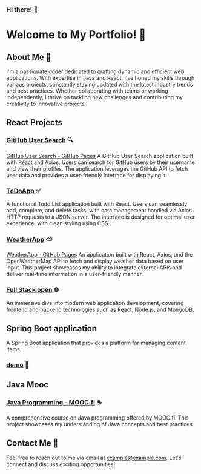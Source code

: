 ### Hi there! 👋
# Welcome to My Portfolio! 🎉

## About Me 💼
I'm a passionate coder dedicated to crafting dynamic and efficient web applications. With expertise in Java and React, I've honed my skills through various projects, constantly staying updated with the latest industry trends and best practices. Whether collaborating with teams or working independently, I thrive on tackling new challenges and contributing my creativity to innovative projects.

## React Projects 

### [GitHub User Search](https://github.com/Shahtaa/github-user-search-app) 🔍
[GitHub User Search - GitHub Pages](https://shahtaa.github.io/github-user-search-app/)
A GitHub User Search application built with React and Axios. Users can search for GitHub users by their username and view their profiles. The application leverages the GitHub API to fetch user data and provides a user-friendly interface for displaying it.

### [ToDoApp](https://github.com/Shahtaa/todoapp) ✅
A functional Todo List application built with React. Users can seamlessly add, complete, and delete tasks, with data management handled via Axios HTTP requests to a JSON server. The interface is designed for optimal user experience, with clean styling using CSS.

### [WeatherApp](https://github.com/Shahtaa/WeatherApp) ⛅
[WeatherApp - GitHub Pages](https://shahtaa.github.io/WeatherApp/)
An application built with React, Axios, and the OpenWeatherMap API to fetch and display weather data based on user input. This project showcases my ability to integrate external APIs and deliver real-time information in a user-friendly manner.


### [Full Stack open](https://github.com/Shahtaa/hy-fullstack-part-1) 🌐
An immersive dive into modern web application development, covering frontend and backend technologies such as React, Node.js, and MongoDB.

## Spring Boot application
A Spring Boot application that provides a platform for managing content items.
### [demo](https://github.com/Shahtaa/demo) 🚀

## Java Mooc 

### [Java Programming - MOOC.fi](https://github.com/Shahtaa/hbc-java23S) ☕
A comprehensive course on Java programming offered by MOOC.fi. This project showcases my understanding of Java concepts and best practices.

## Contact Me 📧
Feel free to reach out to me via email at [example@example.com](mailto:example@example.com). Let's connect and discuss exciting opportunities!
